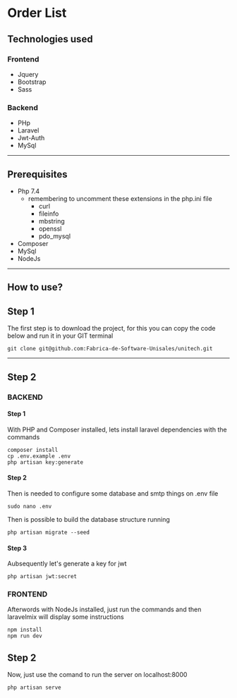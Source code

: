 # Order List

## Technologies used

### Frontend
- Jquery
- Bootstrap
- Sass

### Backend
- PHp
- Laravel
- Jwt-Auth
- MySql
___

## Prerequisites
- Php 7.4
    - remembering to uncomment these extensions in the php.ini file
        - curl
        - fileinfo
        - mbstring
        - openssl
        - pdo_mysql
- Composer
- MySql
- NodeJs

___

## How to use?

## Step 1
The first step is to download the project, for this you can copy the code below and run it in your GIT terminal

```
git clone git@github.com:Fabrica-de-Software-Unisales/unitech.git
```
____

## Step 2
### BACKEND
#### Step 1
With PHP and Composer installed, lets install laravel dependencies with the commands
```
composer install
cp .env.example .env
php artisan key:generate
```
#### Step 2
Then is needed to configure some database and smtp things on .env file
```
sudo nano .env
```
Then is possible to build the database structure running
```
php artisan migrate --seed
```
#### Step 3
Aubsequently let's generate a key for jwt
```
php artisan jwt:secret
```

### FRONTEND
Afterwords with NodeJs installed, just run the commands and then laravelmix will display some instructions
```
npm install
npm run dev
```

## Step 2
Now, just use the comand to run the server on localhost:8000
```
php artisan serve
```
